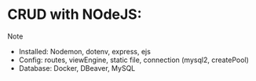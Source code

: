  # CRUD with NOdeJS: 
> [!NOTE]
> + Installed: Nodemon, dotenv, express, ejs
> + Config: routes, viewEngine, static file, connection (mysql2, createPool)
> + Database: Docker, DBeaver, MySQL
  
